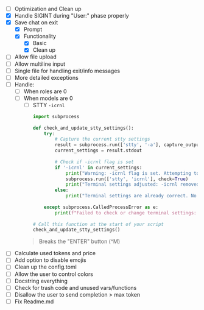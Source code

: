 - [ ] Optimization and Clean up
- [x] Handle SIGINT during "User:" phase properly
- [x] Save chat on exit 
  - [x] Prompt
  - [x] Functionality
    - [x] Basic
    - [x] Clean up
- [ ] Allow file upload
- [ ] Allow multiline input
- [ ] Single file for handling exit/info messages
- [ ] More detailed exceptions
- [ ] Handle:
    - [ ] When roles are 0
    - [ ] When models are 0
        - [ ] STTY `-icrnl`
          ```python
          import subprocess
        
          def check_and_update_stty_settings():
              try:
                  # Capture the current stty settings
                  result = subprocess.run(['stty', '-a'], capture_output=True, text=True, check=True)
                  current_settings = result.stdout
        
                  # Check if -icrnl flag is set
                  if '-icrnl' in current_settings:
                      print("Warning: -icrnl flag is set. Attempting to change terminal settings...")
                      subprocess.run(['stty', 'icrnl'], check=True)
                      print("Terminal settings adjusted: -icrnl removed.")
                  else:
                      print("Terminal settings are already correct. No change needed.")
        
              except subprocess.CalledProcessError as e:
                  print(f"Failed to check or change terminal settings: {e}")
        
          # Call this function at the start of your script
          check_and_update_stty_settings()
        > Breaks the "ENTER" button (^M)

- [ ] Calculate used tokens and price
- [ ] Add option to disable emojis
- [ ] Clean up the config.toml
- [ ] Allow the user to control colors
- [ ] Docstring everything
- [ ] Check for trash code and unused vars/functions
- [ ] Disallow the user to send completion > max token
- [ ] Fix Readme.md 
